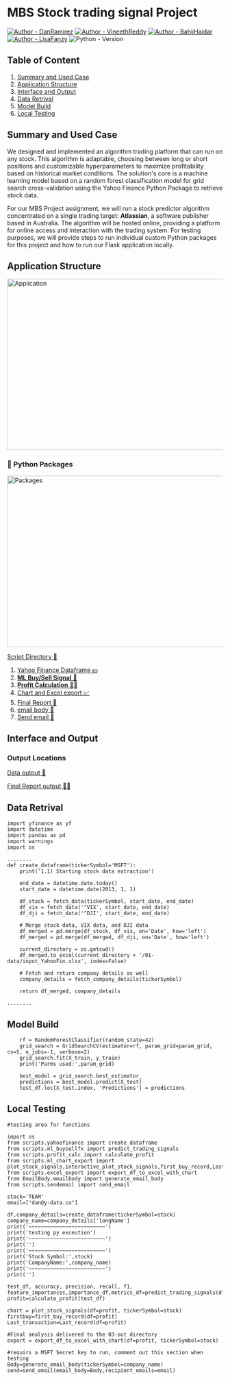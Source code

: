 # MBS Stock trading signal Project
[![Author - DanRamirez](https://img.shields.io/badge/Author-DanRamirez-2ea44f?style=for-the-badge)](https://github.com/Dandata0101)
[![Author - VineethReddy](https://img.shields.io/badge/Author-VineethReddy-2ea44f?style=for-the-badge)](https://github.com/VineethReeddyBAAIML)
[![Author - BahijHaidar](https://img.shields.io/badge/Author-BahijHaidar-2ea44f?style=for-the-badge)](https://github.com/bahijh)
[![Author - LisaFanzy](https://img.shields.io/badge/Author-LisaFanzy-2ea44f?style=for-the-badge)](https://www.linkedin.com/in/lisa-fanzy)
![Python - Version][PYTHON-url]

## Table of Content
1. [Summary and Used Case](https://github.com/Dandata0101/mbs-Stock-singal-project#Summary-and-Used-Case)
2. [Application Structure](https://github.com/Dandata0101/mbs-Stock-singal-project#Application-Structure)
3. [Interface and Output](https://github.com/Dandata0101/mbs-Stock-singal-project#Interface-and-Output)
3. [Data Retrival](https://github.com/Dandata0101/mbs-Stock-singal-project#Data-Retrival)
5. [Model Build](https://github.com/Dandata0101/mbs-Stock-singal-project#Model-Build)
6. [Local Testing](https://github.com/Dandata0101/mbs-Stock-singal-project#Local-Testing)

## Summary and Used Case
We designed and implemented an algorithm trading platform that can run on any stock. This algorithm is adaptable, choosing between long or short positions and customizable hyperparameters to maximize profitability based on historical market conditions. The solution's core is a machine learning model based on a random forest classification model for grid search cross-validation using the Yahoo Finance Python Package to retrieve stock data. 

For our MBS Project assignment, we will run a stock predictor algorithm concentrated on a single trading target: **Atlassian**, a software publisher based in Australia. The algorithm will be hosted online, providing a platform for online access and interaction with the trading system. For testing purposes, we will provide steps to run individual custom Python packages for this project and how to run our Flask application locally.

## Application Structure
<img src="https://github.com/Dandata0101/mbs-Stock-singal-project/blob/main/04-readme-images/Appstructure.png" alt="Application" style="width:600px;height: 400px;"> 

### :snake: Python Packages
<img src="https://github.com/Dandata0101/mbs-Stock-singal-project/blob/main/04-readme-images/Function.png" alt="Packages" style="width:2200;height:400;"> 

[Script Directory :file_folder:](https://github.com/Dandata0101/mbs-Stock-singal-project/tree/main/scripts)
1. [Yahoo Finance Dataframe :dollar:](https://github.com/Dandata0101/mbs-Stock-singal-project/blob/main/scripts/yahoofinance.py)
2. [**ML Buy/Sell Signal** :robot:](https://github.com/Dandata0101/mbs-Stock-singal-project/blob/main/scripts/ml_buysellfx.py) 
3. [**Profit Calculation** :robot::currency_exchange:](https://github.com/Dandata0101/mbs-Stock-singal-project/blob/main/scripts/profit_calc.py)
4. [Chart and Excel export :chart_with_upwards_trend:](https://github.com/Dandata0101/mbs-Stock-singal-project/blob/main/scripts/ml_chart_export.py) 
5. [Final Report :green_book:](https://github.com/Dandata0101/mbs-Stock-singal-project/blob/main/scripts/excel_export.py)
6. [email body :email:](https://github.com/Dandata0101/mbs-Stock-singal-project/tree/main/EmailBody)
7. [Send email :email:](https://github.com/Dandata0101/mbs-Stock-singal-project/blob/main/scripts/excel_export.py)
 
## Interface and Output

### Output Locations
[Data output :file_folder:](https://github.com/Dandata0101/mbs-Stock-singal-project/tree/main/01-data)

[Final Report output :file_folder::green_book:](https://github.com/Dandata0101/mbs-Stock-singal-project/tree/main/03-output)


  
 
## Data Retrival

```python:
import yfinance as yf
import datetime
import pandas as pd
import warnings
import os

........
def create_dataframe(tickerSymbol='MSFT'):
    print('1.1) Starting stock data extraction')

    end_date = datetime.date.today()
    start_date = datetime.date(2013, 1, 1)

    df_stock = fetch_data(tickerSymbol, start_date, end_date)
    df_vix = fetch_data('^VIX', start_date, end_date)
    df_dji = fetch_data('^DJI', start_date, end_date)

    # Merge stock data, VIX data, and DJI data
    df_merged = pd.merge(df_stock, df_vix, on='Date', how='left')
    df_merged = pd.merge(df_merged, df_dji, on='Date', how='left')

    current_directory = os.getcwd()
    df_merged.to_excel(current_directory + '/01-data/input_YahooFin.xlsx', index=False)

    # Fetch and return company details as well
    company_details = fetch_company_details(tickerSymbol)
    
    return df_merged, company_details

........
```

## Model Build

```python:
    rf = RandomForestClassifier(random_state=42)
    grid_search = GridSearchCV(estimator=rf, param_grid=param_grid, cv=5, n_jobs=-1, verbose=2)
    grid_search.fit(X_train, y_train)
    print('Parms used:',param_grid)

    best_model = grid_search.best_estimator_
    predictions = best_model.predict(X_test)
    test_df.loc[X_test.index, 'Predictions'] = predictions
```

## Local Testing


```python:
#testing area for functions

import os
from scripts.yahoofinance import create_dataframe
from scripts.ml_buysellfx import predict_trading_signals
from scripts.profit_calc import calculate_profit
from scripts.ml_chart_export import plot_stock_signals,interactive_plot_stock_signals,first_buy_record,Last_record
from scripts.excel_export import export_df_to_excel_with_chart
from EmailBody.emailbody import generate_email_body
from scripts.sendemail import send_email

stock='TEAM'
email=["dan@y-data.co"]

df,company_details=create_dataframe(tickerSymbol=stock)
company_name=company_details['longName']
print('~~~~~~~~~~~~~~~~~~~~~~~~~')
print('testing py exceution')
print('~~~~~~~~~~~~~~~~~~~~~~~~~')
print('')
print('~~~~~~~~~~~~~~~~~~~~~~~~~')
print('Stock Symbol:',stock)
print('CompanyName:',company_name)
print('~~~~~~~~~~~~~~~~~~~~~~~~~')
print('')

test_df, accuracy, precision, recall, f1, feature_importances,importance_df,metrics_df=predict_trading_signals(df)
profit=calculate_profit(test_df)

chart = plot_stock_signals(df=profit, tickerSymbol=stock)
firstbuy=first_buy_record(df=profit)
Last_transaction=Last_record(df=profit)

#Final analysis delivered to the 03-out directory
export = export_df_to_excel_with_chart(df=profit, tickerSymbol=stock)

#requirs a MSFT Secret key to run, comment out this section when testing 
Body=generate_email_body(tickerSymbol=company_name)
send=send_email(email_body=Body,recipient_emails=email)
```


<!-- MARKDOWN LINKS & IMAGES -->
<!-- https://www.markdownguide.org/basic-syntax/#reference-style-links -->
[linkedin-shield]: https://img.shields.io/badge/-LinkedIn-black.svg?style=for-the-badge&logo=linkedin&colorB=555
[linkedin-url]: https://linkedin.com/in/danramirezjr
[PYTHON-url]: https://img.shields.io/badge/PYTHON-3.11-red?style=for-the-badge&logo=python&logoColor=white
